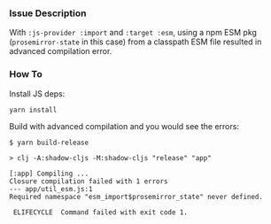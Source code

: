 ### Issue Description

With `:js-provider :import` and `:target :esm`, using a npm ESM pkg
(`prosemirror-state` in this case) from a classpath ESM file resulted in
advanced compilation error.

### How To

Install JS deps:

```
yarn install
```

Build with advanced compilation and you would see the errors:

```
$ yarn build-release

> clj -A:shadow-cljs -M:shadow-cljs "release" "app"

[:app] Compiling ...
Closure compilation failed with 1 errors
--- app/util_esm.js:1
Required namespace "esm_import$prosemirror_state" never defined.

 ELIFECYCLE  Command failed with exit code 1.
```
